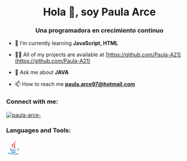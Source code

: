 <h1 align="center">Hola 👋, soy Paula Arce</h1>
<h3 align="center">Una programadora en crecimiento continuo</h3>

- 🌱 I’m currently learning **JavaScript, HTML**

- 👨‍💻 All of my projects are available at [https://github.com/Paula-A21](https://github.com/Paula-A21)

- 💬 Ask me about **JAVA**

- 📫 How to reach me **paula.arce97@hotmail.com**

<h3 align="left">Connect with me:</h3>
<p align="left">
<a href="https://linkedin.com/in/paula-arce-" target="blank"><img align="center" src="https://raw.githubusercontent.com/rahuldkjain/github-profile-readme-generator/master/src/images/icons/Social/linked-in-alt.svg" alt="paula-arce-" height="30" width="40" /></a>
</p>

<h3 align="left">Languages and Tools:</h3>
<p align="left"> <a href="https://www.java.com" target="_blank" rel="noreferrer"> <img src="https://raw.githubusercontent.com/devicons/devicon/master/icons/java/java-original.svg" alt="java" width="40" height="40"/> </a> </p>
